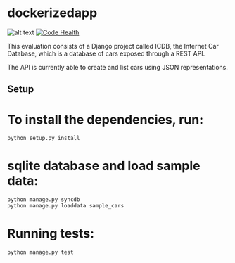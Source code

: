 # dockerizedapp

![alt text](https://travis-ci.org/sushanthpy/dockerizedapp.svg "Test cases for cars")
[![Code Health](https://landscape.io/github/sushanthpy/dockerizedapp/master/landscape.svg?style=flat)](https://landscape.io/github/sushanthpy/dockerizedapp/master)



This evaluation consists of a Django project called ICDB, the Internet Car
Database, which is a database of cars exposed through a REST API.

The API is currently able to create and list cars using JSON representations.

## Setup

# To install the dependencies, run:
    python setup.py install

# sqlite database and load sample data:
    python manage.py syncdb
    python manage.py loaddata sample_cars

# Running tests:
    python manage.py test

